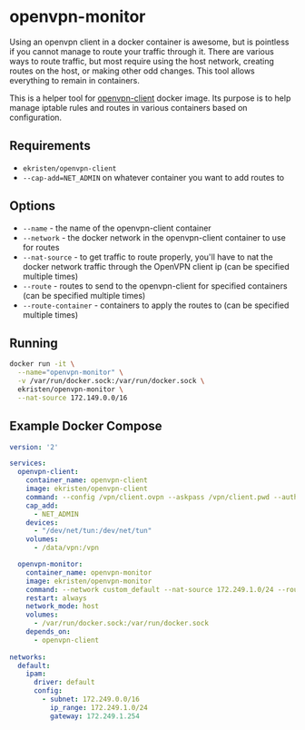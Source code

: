 # openvpn-monitor

Using an openvpn client in a docker container is awesome, but is pointless if you cannot manage to route your traffic through it. There are various ways to route traffic, but most require using the host network, creating routes on the host, or making other odd changes. This tool allows everything to remain in containers.

This is a helper tool for [openvpn-client](https://github.com/ekristen/docker-openvpn-client) docker image. Its purpose is to help manage iptable rules and routes in various containers based on configuration.

## Requirements

 * `ekristen/openvpn-client`
 * `--cap-add=NET_ADMIN` on whatever container you want to add routes to

## Options

* `--name` - the name of the openvpn-client container
* `--network` - the docker network in the openvpn-client container to use for routes
* `--nat-source` - to get traffic to route properly, you'll have to nat the docker network traffic through the OpenVPN client ip (can be specified multiple times)
* `--route` - routes to send to the openvpn-client for specified containers (can be specified multiple times)
* `--route-container` - containers to apply the routes to (can be specified multiple times)

## Running

```bash
docker run -it \
  --name="openvpn-monitor" \
  -v /var/run/docker.sock:/var/run/docker.sock \
  ekristen/openvpn-monitor \
  --nat-source 172.149.0.0/16
```

## Example Docker Compose

```yml
version: '2'

services:
  openvpn-client:
    container_name: openvpn-client
    image: ekristen/openvpn-client
    command: --config /vpn/client.ovpn --askpass /vpn/client.pwd --auth-nocache
    cap_add:
      - NET_ADMIN
    devices:
      - "/dev/net/tun:/dev/net/tun"
    volumes:
      - /data/vpn:/vpn

  openvpn-monitor:
    container_name: openvpn-monitor
    image: ekristen/openvpn-monitor
    command: --network custom_default --nat-source 172.249.1.0/24 --route 10.10.100.0/24
    restart: always
    network_mode: host
    volumes:
      - /var/run/docker.sock:/var/run/docker.sock
    depends_on:
      - openvpn-client
  
networks:
  default:
    ipam:
      driver: default
      config:
        - subnet: 172.249.0.0/16
          ip_range: 172.249.1.0/24
          gateway: 172.249.1.254
```
